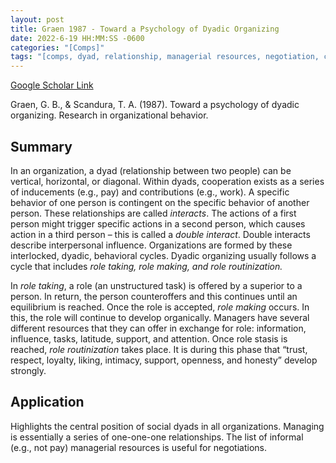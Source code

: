 ```yaml
---
layout: post
title: Graen 1987 - Toward a Psychology of Dyadic Organizing
date: 2022-6-19 HH:MM:SS -0600
categories: "[Comps]"
tags: "[comps, dyad, relationship, managerial resources, negotiation, cooperation]"
---
```

[Google Scholar Link](https://scholar.google.com/scholar?hl=en&as_sdt=0%2C45&q=Toward+a+psychology+of+dyadic+organizing&btnG=)

Graen, G. B., & Scandura, T. A. (1987). Toward a psychology of dyadic organizing. Research in organizational behavior.

## Summary
In an organization, a dyad (relationship between two people) can be vertical, horizontal, or diagonal.  Within dyads, cooperation exists as a series of inducements (e.g., pay) and contributions (e.g., work).  A specific behavior of one person is contingent on the specific behavior of another person.  These relationships are called _interacts_.  The actions of a first person might trigger specific actions in a second person, which causes action in a third person – this is called a _double interact_.  Double interacts describe interpersonal influence.  Organizations are formed by these interlocked, dyadic, behavioral cycles.  Dyadic organizing usually follows a cycle that includes _role taking, role making, and role routinization._

In *role taking*, a role (an unstructured task) is offered by a superior to a person.  In return, the person counteroffers and this continues until an equilibrium is reached.  Once the role is accepted, *role making* occurs.  In this, the role will continue to develop organically.  Managers have several different resources that they can offer in exchange for role: information, influence, tasks, latitude, support, and attention.  Once role stasis is reached, *role routinization* takes place.  It is during this phase that “trust, respect, loyalty, liking, intimacy, support, openness, and honesty” develop strongly.

## Application
Highlights the central position of social dyads in all organizations.  Managing is essentially a series of one-one-one relationships.  The list of informal (e.g., not pay) managerial resources is useful for negotiations.

